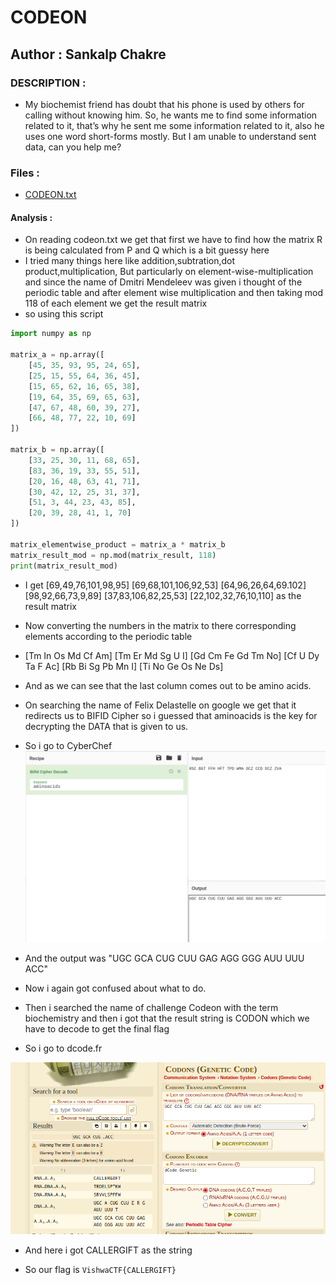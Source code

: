 # CODEON

## Author :  Sankalp Chakre

### DESCRIPTION :
* My biochemist friend has doubt that his phone is used by others for calling without knowing him. So, he wants me to find some information related to it, that’s why he sent me some information related to it, also he uses one word short-forms mostly. But I am unable to understand sent data, can you help me?


### Files :
* [CODEON.txt](CODEON.txt)

#### Analysis : 
* On reading codeon.txt we get that first we have to find how the matrix R is being calculated from P and Q which is a bit guessy here
* I tried many things here like addition,subtration,dot product,multiplication, But particularly on element-wise-multiplication and since the name of Dmitri Mendeleev was given i thought of the periodic table and after element wise multiplication and then taking mod 118 of each element we get the result matrix 
* so using this script 
```python
import numpy as np

matrix_a = np.array([
    [45, 35, 93, 95, 24, 65],
    [25, 15, 55, 64, 36, 45],
    [15, 65, 62, 16, 65, 38],
    [19, 64, 35, 69, 65, 63],
    [47, 67, 48, 60, 39, 27],
    [66, 48, 77, 22, 10, 69]
])

matrix_b = np.array([
    [33, 25, 30, 11, 68, 65],
    [83, 36, 19, 33, 55, 51],
    [20, 16, 48, 63, 41, 71],
    [30, 42, 12, 25, 31, 37],
    [51, 3, 44, 23, 43, 85],  
    [20, 39, 28, 41, 1, 70]   
])

matrix_elementwise_product = matrix_a * matrix_b
matrix_result_mod = np.mod(matrix_result, 118)
print(matrix_result_mod)
```
* I get 
[69,49,76,101,98,95]
[69,68,101,106,92,53]
[64,96,26,64,69.102]
[98,92,66,73,9,89]
[37,83,106,82,25,53]
[22,102,32,76,10,110]
as the result matrix 

* Now converting the numbers in the matrix to there corresponding elements according to the periodic table 

* [Tm  In  Os  Md  Cf  Am]
[Tm  Er  Md  Sg  U  I]
[Gd  Cm  Fe  Gd  Tm  No]
  [Cf  U  Dy  Ta  F  Ac]
 [Rb  Bi  Sg  Pb  Mn  I]
  [Ti  No  Ge  Os  Ne  Ds] 

* And as we can see that the last column comes out to be amino acids.
* On searching the name of Felix Delastelle on google we get that it redirects us to BIFID Cipher so i guessed that aminoacids is the key for decrypting the DATA that is given to us.
* So i go to CyberChef
 ![alt text](Screenshot_20240302_150237.png)

* And the output was "UGC GCA CUG CUU GAG AGG GGG AUU UUU ACC"
* Now i again got confused about what to do.
* Then i searched the name of challenge Codeon with the term biochemistry and then i got that the result string is CODON which we have to decode to get the final flag
* So i go to dcode.fr 

 ![alt text](Screenshot_20240304_161344.png)

 * And here i got CALLERGIFT as the string 

 * So our flag is `VishwaCTF{CALLERGIFT}`
